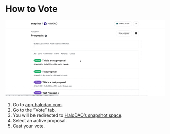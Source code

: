 # How to Vote

![](../.gitbook/assets/cleanshot-2021-05-18-at-15.09.09.gif)

1. Go to [app.halodao.com](https://app.halodao.com).
2. Go to the “Vote” tab.
3. You will be redirected to [HaloDAO’s snapshot space](https://snapshot.org/#/halodao.eth).
4. Select an active proposal.
5. Cast your vote.

